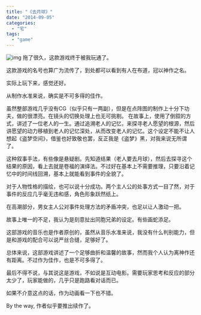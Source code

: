 ```yaml
---
title: "《去月球》"
date: "2014-09-05"
categories: 
  - "宅"
tags: 
  - "game"
---
```


![img](http://www.91danji.com/upload/2012127/2012127202744647.jpg) 拖了很久，这款游戏终于被我玩通了。

这款游戏的名号也算广为流传了，到处都可以看到有人在布道，冠以神作之名。

实际上玩下来，感觉还好。

从制作水准来说，确实是不可多得的佳作。

虽然整部游戏几乎没有CG（似乎只有一两副），但是在点阵图的制作上十分下功夫，做的很漂亮。在镜头的切换处理上也无可挑剔。 在故事上，使用了倒叙的方式，讲述了一位老人的一生。通过追溯老人的记忆，来探寻老人愿望的根源，然后讲愿望的动力移植到老人的记忆深处，从而改变老人的记忆。这个设定不能不让人想起《盗梦空间》，借鉴也好致敬也罢，反正我是《盗梦》黑，对我来说无所谓了。

这种叙事手法，有些像是悬疑剧。先知道结果（老人要去月球），然后去探寻这个结果的原因，看上去就是卷福的演绎法。不过好在基本上不需要推理，只要沿着记忆中的时间线回溯，基本上就能看到事件的全貌了。

对于人物性格的描绘，也可以说十分成功。两个主人公的处事方式一目了然，对于事件的反应几乎毫无违和感，角色形象跃然纸上。

在高潮部分，男女主人公对事件处理方法的矛盾冲突，也足以让人激动一把。

故事上唯一的不足，我认为是刻意扯出同胞兄弟的设定。有些画蛇添足。

这部游戏的音乐也是作者原创的，虽然从音乐水准来说，我没有什么判别能力，但是和游戏的配合可以说严丝合缝，足够好了。

总体来说，这部游戏讲述了一个足够曲折和温馨的故事，然而我个人认为离神作还有距离。不过作为佳作，也是不可多得了。

最后不得不说，与其说这是游戏，不如说是互动电影。需要玩家思考和反应的部分太少了，玩家能做的，几乎只是跑路看对话而已。

如果不介意这点的话，作为动画看一下也不错。

By the way, 作者似乎要推出续作了。
